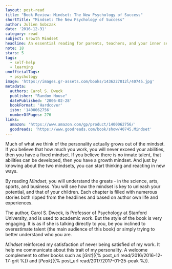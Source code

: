 ```yaml
---
layout: post-read
title: "Book Review: Mindset: The New Psychology of Success"
shortTitle: "Mindset: The New Psychology of Success"
author: Julien Sobczak
date: '2016-12-31'
category: read
subject: Growth Mindset
headline: An essential reading for parents, teachers, and your inner self who is so eager to show you what you can do.
note: 18
stars: 5
tags:
  - self-help
  - learning
unofficialTags:
  - psychology
image: 'https://images.gr-assets.com/books/1436227012l/40745.jpg'
metadata:
  authors: Carol S. Dweck
  publisher: "Random House"
  datePublished: '2006-02-28'
  bookFormat: 'Hardcover'
  isbn: '1400062756'
  numberOfPages: 276
links:
  amazon: 'https://www.amazon.com/gp/product/1400062756/'
  goodreads: 'https://www.goodreads.com/book/show/40745.Mindset'
---
```



Much of what we think of the personality actually grows out of the mindset. If you believe that how much you work, you will never exceed your abilities, then you have a fixed mindset. If you believe there is no innate talent, that abilities can be developed, then you have a growth mindset. And just by knowing about the two mindsets, you can start thinking and reacting in new ways.

By reading *Mindset*, you will understand the greats - in the science, arts, sports, and business. You will see how the mindset is key to unleash your potential, and that of your children. Each chapter is filled with numerous stories both ripped from the headlines and based on author own life and experiences.

The author, Carol S. Dweck, is Professor of Psychology at Stanford University, and is used to academic work. But the style of the book is very engaging. It is as if she is talking directly to you, be you inclined to overestimate talent (the main audience of this book) or simply trying to better understand who you are.

*Mindset* reinforced my satisfaction of never being satisfied of my work. It help me communicate about this trait of my personality. A welcome complement to other books such as [*Grit*]({% post_url read/2016/2016-12-17-grit %}) and [*Peak*]({% post_url read/2017/2017-01-25-peak %}).
